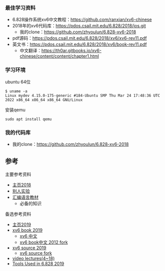 ### 最佳学习资料

- 6.828操作系统xv6中文教程：https://github.com/ranxian/xv6-chinese
- 2018年的xv6代码库：https://pdos.csail.mit.edu/6.828/2018/jos.git
  - 我的clone：https://github.com/zhyoulun/6.828-xv6-2018
- pdf源码：https://pdos.csail.mit.edu/6.828/2018/xv6/xv6-rev11.pdf
- 英文书：https://pdos.csail.mit.edu/6.828/2018/xv6/book-rev11.pdf
  - 中文翻译：https://th0ar.gitbooks.io/xv6-chinese/content/content/chapter1.html

### 学习环境

ubuntu 64位

```
$ uname -a
Linux mydev 4.15.0-175-generic #184-Ubuntu SMP Thu Mar 24 17:48:36 UTC 2022 x86_64 x86_64 x86_64 GNU/Linux
```

安装qemu

```
sudo apt install qemu
```

### 我的代码库

- 我的clone：https://github.com/zhyoulun/6.828-xv6-2018

## 参考

主要参考资料

- [主页2018](https://pdos.csail.mit.edu/6.828/2018/schedule.html)
- [别人实验](https://github.com/yunwei37/6.828-2018-labs)
- [汇编语言教材](https://pdos.csail.mit.edu/6.828/2018/readings/pcasm-book.pdf)
  - 必备的知识

备选参考资料

- [主页2019](https://pdos.csail.mit.edu/6.828/2019/schedule.html)
- [xv6 book 2019](https://pdos.csail.mit.edu/6.828/2019/xv6/book-riscv-rev0.pdf)
  - [xv6 中文](https://github.com/ranxian/xv6-chinese)
  - [xv6 book中文 2012 fork](https://zhyoulun.gitbook.io/xv6-chinese/)
- [xv6 source 2019](https://github.com/mit-pdos/xv6-riscv-fall19)
  - [xv6 source fork](https://github.com/zhyoulun/xv6-riscv-fall19)
- [video lectures(4~18)](https://www.youtube.com/playlist?list=PLfciLKR3SgqNJKKIKUliWoNBBH1VHL3AP)
- [Tools Used in 6.828 2019](https://pdos.csail.mit.edu/6.828/2019/tools.html)
